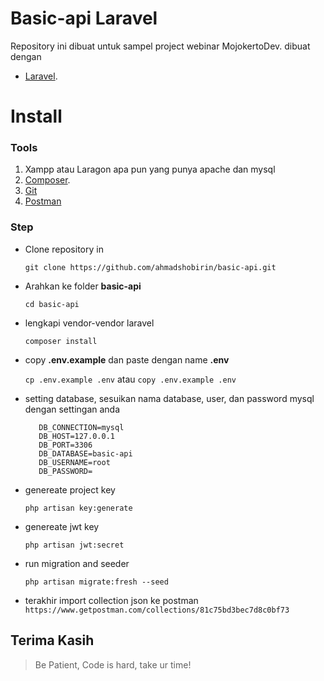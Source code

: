 
# Basic-api Laravel

Repository ini dibuat untuk sampel project webinar MojokertoDev. dibuat dengan
- [Laravel](https://laravel.com).

# Install

### Tools
1. Xampp atau Laragon apa pun yang punya apache dan mysql
2. [Composer](https://getcomposer.org/download/).
3. [Git](https://git-scm.com/downloads)
4. [Postman](https://www.postman.com/downloads/)

### Step
   - Clone repository in

        `git clone https://github.com/ahmadshobirin/basic-api.git`


   - Arahkan ke folder **basic-api**

        `cd basic-api`

   - lengkapi vendor-vendor laravel

        `composer install`


   - copy **.env.example** dan paste dengan name **.env**

        `cp .env.example .env` atau `copy .env.example .env`


   - setting database, sesuikan nama database, user, dan password mysql dengan settingan anda

            DB_CONNECTION=mysql
            DB_HOST=127.0.0.1
            DB_PORT=3306
            DB_DATABASE=basic-api
            DB_USERNAME=root
            DB_PASSWORD=

   - genereate project key

        `php artisan key:generate`
   - genereate jwt key

        `php artisan jwt:secret`
   - run migration and seeder

        `php artisan migrate:fresh --seed`

   - terakhir import collection json ke postman
   ` https://www.getpostman.com/collections/81c75bd3bec7d8c0bf73`

## Terima Kasih
> Be Patient, Code is hard, take ur time!

